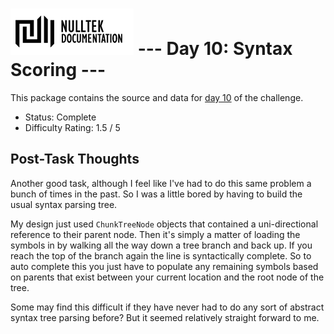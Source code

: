 # ![NullTek Documentation](../../resources/NullTekDocumentationLogo.png) --- Day 10: Syntax Scoring ---

This package contains the source and data for [day 10](https://adventofcode.com/2021/day/10) of the challenge.

* Status: Complete
* Difficulty Rating: 1.5 / 5

## Post-Task Thoughts

Another good task, although I feel like I've had to do this same problem a bunch of times in the past.
So I was a little bored by having to build the usual syntax parsing tree.

My design just used `ChunkTreeNode` objects that contained a uni-directional reference to their parent node.
Then it's simply a matter of loading the symbols in by walking all the way down a tree branch and back up.
If you reach the top of the branch again the line is syntactically complete.
So to auto complete this you just have to populate any remaining symbols based on parents that exist between your current location and the root node of the tree.

Some may find this difficult if they have never had to do any sort of abstract syntax tree parsing before?
But it seemed relatively straight forward to me.
